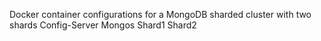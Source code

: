 Docker container configurations for a MongoDB sharded cluster with two shards
Config-Server
Mongos
Shard1
Shard2
